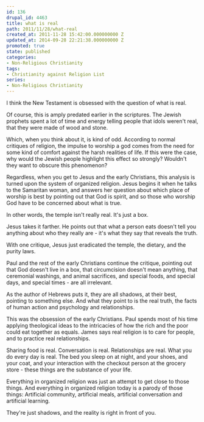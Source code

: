```yaml
---
id: 136
drupal_id: 4463
title: what is real
path: 2011/11/28/what-real
created_at: 2011-11-28 15:42:00.000000000 Z
updated_at: 2014-09-28 22:21:38.000000000 Z
promoted: true
state: published
categories:
- Non-Religious Christianity
tags:
- Christianity against Religion List
series:
- Non-Religious Christianity
---
```

I think the New Testament is obsessed with the question of what is real.

Of course, this is amply predated earlier in the scriptures. The Jewish prophets spent a lot of time and energy telling people that idols weren't real, that they were made of wood and stone.

Which, when you think about it, is kind of odd. According to normal critiques of religion, the impulse to worship a god comes from the need for some kind of comfort against the harsh realities of life. If this were the case, why would the Jewish people highlight this effect so strongly? Wouldn't they want to obscure this phenomenon?

Regardless, when you get to Jesus and the early Christians, this analysis is turned upon the system of organized religion. Jesus begins it when he talks to the Samaritan woman, and answers her question about which place of worship is best by pointing out that God is spirit, and so those who worship God have to be concerned about what is true.

In other words, the temple isn't really real. It's just a box.

Jesus takes it farther. He points out that what a person eats doesn't tell you anything about who they really are - it's what they say that reveals the truth.

With one critique, Jesus just eradicated the temple, the dietary, and the purity laws.

Paul and the rest of the early Christians continue the critique, pointing out that God doesn't live in a box, that circumcision doesn't mean anything, that ceremonial washings, and animal sacrifices, and special foods, and special days, and special times - are all irrelevant.

As the author of Hebrews puts it, they are all shadows, at their best, pointing to something else. And what they point to is the real truth, the facts of human action and psychology and relationships.

This was the obsession of the early Christians. Paul spends most of his time applying theological ideas to the intricacies of how the rich and the poor could eat together as equals. James says real religion is to care for people, and to practice real relationships. 

Sharing food is real. Conversation is real. Relationships are real. What you do every day is real. The bed you sleep on at night, and your shoes, and your coat, and your interaction with the checkout person at the grocery store - these things are the substance of your life.

Everything in organized religion was just an attempt to get close to those things. And everything in organized religion today is a parody of those things: Artificial community, artificial meals, artificial conversation and artificial learning. 

They're just shadows, and the reality is right in front of you.
